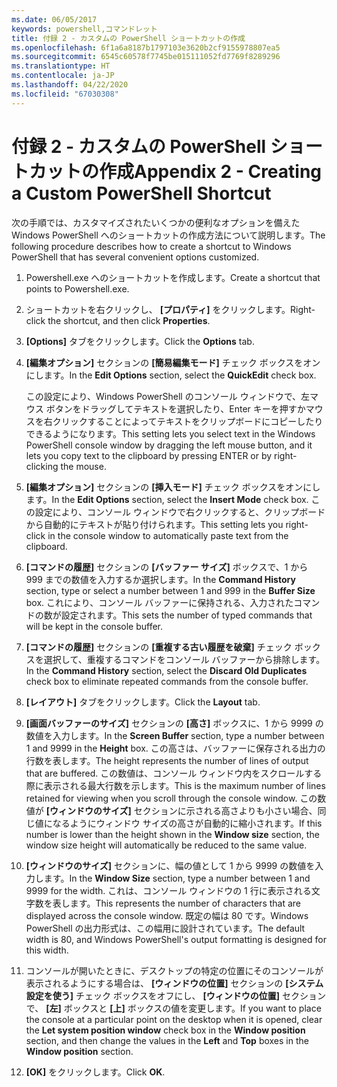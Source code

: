 ```yaml
---
ms.date: 06/05/2017
keywords: powershell,コマンドレット
title: 付録 2 - カスタムの PowerShell ショートカットの作成
ms.openlocfilehash: 6f1a6a8187b1797103e3620b2cf9155978807ea5
ms.sourcegitcommit: 6545c60578f7745be015111052fd7769f8289296
ms.translationtype: HT
ms.contentlocale: ja-JP
ms.lasthandoff: 04/22/2020
ms.locfileid: "67030308"
---
```

# <a name="appendix-2---creating-a-custom-powershell-shortcut"></a><span data-ttu-id="035db-103">付録 2 - カスタムの PowerShell ショートカットの作成</span><span class="sxs-lookup"><span data-stu-id="035db-103">Appendix 2 - Creating a Custom PowerShell Shortcut</span></span>

<span data-ttu-id="035db-104">次の手順では、カスタマイズされたいくつかの便利なオプションを備えた Windows PowerShell へのショートカットの作成方法について説明します。</span><span class="sxs-lookup"><span data-stu-id="035db-104">The following procedure describes how to create a shortcut to Windows PowerShell that has several convenient options customized.</span></span>

1. <span data-ttu-id="035db-105">Powershell.exe へのショートカットを作成します。</span><span class="sxs-lookup"><span data-stu-id="035db-105">Create a shortcut that points to Powershell.exe.</span></span>

2. <span data-ttu-id="035db-106">ショートカットを右クリックし、 **[プロパティ]** をクリックします。</span><span class="sxs-lookup"><span data-stu-id="035db-106">Right-click the shortcut, and then click **Properties**.</span></span>

3. <span data-ttu-id="035db-107">**[Options]** タブをクリックします。</span><span class="sxs-lookup"><span data-stu-id="035db-107">Click the **Options** tab.</span></span>

4. <span data-ttu-id="035db-108">**[編集オプション]** セクションの **[簡易編集モード]** チェック ボックスをオンにします。</span><span class="sxs-lookup"><span data-stu-id="035db-108">In the **Edit Options** section, select the **QuickEdit** check box.</span></span>

    <span data-ttu-id="035db-109">この設定により、Windows PowerShell のコンソール ウィンドウで、左マウス ボタンをドラッグしてテキストを選択したり、Enter キーを押すかマウスを右クリックすることによってテキストをクリップボードにコピーしたりできるようになります。</span><span class="sxs-lookup"><span data-stu-id="035db-109">This setting lets you select text in the Windows PowerShell console window by dragging the left mouse button, and it lets you copy text to the clipboard by pressing ENTER or by right-clicking the mouse.</span></span>

5. <span data-ttu-id="035db-110">**[編集オプション]** セクションの **[挿入モード]** チェック ボックスをオンにします。</span><span class="sxs-lookup"><span data-stu-id="035db-110">In the **Edit Options** section, select the **Insert Mode** check box.</span></span> <span data-ttu-id="035db-111">この設定により、コンソール ウィンドウで右クリックすると、クリップボードから自動的にテキストが貼り付けられます。</span><span class="sxs-lookup"><span data-stu-id="035db-111">This setting lets you right-click in the console window to automatically paste text from the clipboard.</span></span>

6. <span data-ttu-id="035db-112">**[コマンドの履歴]** セクションの **[バッファー サイズ]** ボックスで、1 から 999 までの数値を入力するか選択します。</span><span class="sxs-lookup"><span data-stu-id="035db-112">In the **Command History** section, type or select a number between 1 and 999 in the **Buffer Size** box.</span></span> <span data-ttu-id="035db-113">これにより、コンソール バッファーに保持される、入力されたコマンドの数が設定されます。</span><span class="sxs-lookup"><span data-stu-id="035db-113">This sets the number of typed commands that will be kept in the console buffer.</span></span>

7. <span data-ttu-id="035db-114">**[コマンドの履歴]** セクションの **[重複する古い履歴を破棄]** チェック ボックスを選択して、重複するコマンドをコンソール バッファーから排除します。</span><span class="sxs-lookup"><span data-stu-id="035db-114">In the **Command History** section, select the **Discard Old Duplicates** check box to eliminate repeated commands from the console buffer.</span></span>

8. <span data-ttu-id="035db-115">**[レイアウト]** タブをクリックします。</span><span class="sxs-lookup"><span data-stu-id="035db-115">Click the **Layout** tab.</span></span>

9. <span data-ttu-id="035db-116">**[画面バッファーのサイズ]** セクションの **[高さ]** ボックスに、1 から 9999 の数値を入力します。</span><span class="sxs-lookup"><span data-stu-id="035db-116">In the **Screen Buffer** section, type a number between 1 and 9999 in the **Height** box.</span></span> <span data-ttu-id="035db-117">この高さは、バッファーに保存される出力の行数を表します。</span><span class="sxs-lookup"><span data-stu-id="035db-117">The height represents the number of lines of output that are buffered.</span></span> <span data-ttu-id="035db-118">この数値は、コンソール ウィンドウ内をスクロールする際に表示される最大行数を示します。</span><span class="sxs-lookup"><span data-stu-id="035db-118">This is the maximum number of lines retained for viewing when you scroll through the console window.</span></span> <span data-ttu-id="035db-119">この数値が **[ウィンドウのサイズ]** セクションに示される高さよりも小さい場合、同じ値になるようにウィンドウ サイズの高さが自動的に縮小されます。</span><span class="sxs-lookup"><span data-stu-id="035db-119">If this number is lower than the height shown in the **Window size** section, the window size height will automatically be reduced to the same value.</span></span>

10. <span data-ttu-id="035db-120">**[ウィンドウのサイズ]** セクションに、幅の値として 1 から 9999 の数値を入力します。</span><span class="sxs-lookup"><span data-stu-id="035db-120">In the **Window Size** section, type a number between 1 and 9999 for the width.</span></span> <span data-ttu-id="035db-121">これは、コンソール ウィンドウの 1 行に表示される文字数を表します。</span><span class="sxs-lookup"><span data-stu-id="035db-121">This represents the number of characters that are displayed across the console window.</span></span> <span data-ttu-id="035db-122">既定の幅は 80 です。Windows PowerShell の出力形式は、この幅用に設計されています。</span><span class="sxs-lookup"><span data-stu-id="035db-122">The default width is 80, and Windows PowerShell's output formatting is designed for this width.</span></span>

11. <span data-ttu-id="035db-123">コンソールが開いたときに、デスクトップの特定の位置にそのコンソールが表示されるようにする場合は、 **[ウィンドウの位置]** セクションの **[システム設定を使う]** チェック ボックスをオフにし、 **[ウィンドウの位置]** セクションで、 **[左]** ボックスと **[上]** ボックスの値を変更します。</span><span class="sxs-lookup"><span data-stu-id="035db-123">If you want to place the console at a particular point on the desktop when it is opened, clear the **Let system position window** check box in the **Window position** section, and then change the values in the **Left** and **Top** boxes in the **Window position** section.</span></span>

12. <span data-ttu-id="035db-124">**[OK]** をクリックします。</span><span class="sxs-lookup"><span data-stu-id="035db-124">Click **OK**.</span></span>
